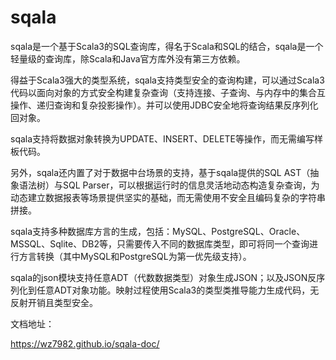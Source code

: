 # sqala

sqala是一个基于Scala3的SQL查询库，得名于Scala和SQL的结合，sqala是一个轻量级的查询库，除Scala和Java官方库外没有第三方依赖。

得益于Scala3强大的类型系统，sqala支持类型安全的查询构建，可以通过Scala3代码以面向对象的方式安全构建复杂查询（支持连接、子查询、与内存中的集合互操作、递归查询和复杂投影操作）。并可以使用JDBC安全地将查询结果反序列化回对象。

sqala支持将数据对象转换为UPDATE、INSERT、DELETE等操作，而无需编写样板代码。

另外，sqala还内置了对于数据中台场景的支持，基于sqala提供的SQL AST（抽象语法树）与SQL Parser，可以根据运行时的信息灵活地动态构造复杂查询，为动态建立数据报表等场景提供坚实的基础，而无需使用不安全且编码复杂的字符串拼接。

sqala支持多种数据库方言的生成，包括：MySQL、PostgreSQL、Oracle、MSSQL、Sqlite、DB2等，只需要传入不同的数据库类型，即可将同一个查询进行方言转换（其中MySQL和PostgreSQL为第一优先级支持）。

sqala的json模块支持任意ADT（代数数据类型）对象生成JSON；以及JSON反序列化到任意ADT对象功能。映射过程使用Scala3的类型类推导能力生成代码，无反射开销且类型安全。

文档地址：

https://wz7982.github.io/sqala-doc/
